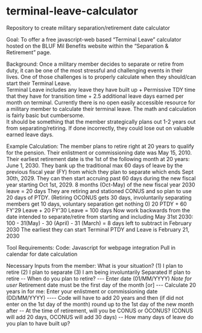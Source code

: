 # terminal-leave-calculator
Repository to create military separation/retirement date calculator 

Goal: To offer a free javascript-web based “Terminal Leave” calculator hosted on the BLUF Mil Benefits website within the “Separation & Retirement” page. 

Background: Once a military member decides to separate or retire from duty, it can be one of the most stressful and challenging events in their lives. 
One of those challenges is to properly calculate when they should/can start their Terminal Leave.  
Terminal Leave includes any leave they have built up + Permissive TDY time that they have for transition time + 2.5 additional leave days earned per month on terminal. 
Currently there is no open easily accessible resource for a military member to calculate their terminal leave. The math and calculation is fairly basic but cumbersome.    
It should be something that the member strategically plans out 1-2 years out from separating/retiring. 
If done incorrectly, they could lose out on valuable earned leave days.

Example Calculation:
The member plans to retire right at 20 years to qualify for the pension.
Their enlistment or commissioning date was May 15, 2010.
Their earliest retirement date is the 1st of the following month at 20 years: June 1, 2030.
They bank up the traditional max 60 days of leave by the previous fiscal year (FY) from which they plan to separate which ends Sept 30th, 2029. 
They can then start accruing past 60 days during the new fiscal year starting Oct 1st, 2029.
8 months (Oct-May) of the new fiscal year 2030 leave = 20 days
They are retiring and stationed CONUS and so plan to use 20 days of PTDY. 
(Retiring OCONUS gets 30 days, involuntarily separating members get 10 days, voluntary separation get nothing 0)
20 PTDY + 60 FY'29 Leave + 20 FY'30 Leave = 100 days 
Now work backwards from the date intended to separate/retire from starting and including May 31st 2030: 
100 - 31(May) - 30 (April) - 31 (March) = 8 days left to subtract in February 2030
The earliest they can start Terminal PTDY and Leave is February 21, 2030

Tool Requirements:
Code: Javascript for webpage integration
Pull in calendar for date calculation

Necessary Inputs from the member:
What is your situation? (1) I plan to retire (2) I plan to separate (3) I am being involuntarily Separated
If plan to retire
-- When do you plan to retire? 
--- Enter date (01/MM/YYYY) *Note for user* Retirement date must be the first day of the month
     [or] 
--- Calculate 20 years in for me: Enter your enlistment or commissioning date (DD/MM/YYYY)
---- Code will have to add 20 years and then (if did not enter on the 1st day of the month) round up to the 1st day of the new month after
-- At the time of retirement, will you be CONUS or OCONUS? (CONUS will add 20 days, OCONUS will add 30 days)
-- How many days of leave do you plan to have built up?


